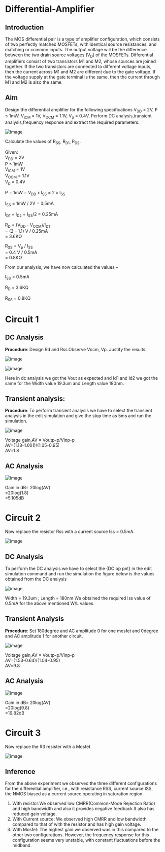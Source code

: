 # Differential-Amplifier
## Introduction
The MOS differential pair is a type of amplifier configuration, which consists of two perfectly matched MOSFETs, with identical source resistances, and matching or common inputs. The output voltage will be
the difference between the two drain source voltages (V<sub>D</sub>) of the MOSFETs. Differential amplifiers consist of two transistors M1 and M2, whose sources are joined together. If the two transistors are connected to different voltage inputs, then the current across M1 and M2 are different due to the gate voltage. If the voltage supply at the gate terminal is the same, then the current through M1 and M2 is also the same. 

## Aim
Design the differential amplifier for the following specifications V<sub>DD</sub> = 2V, P ≤ 1mW, V<sub>iCM</sub> = 1V, V<sub>OCM</sub> = 1.1V, V<sub>p</sub> = 0.4V. Perform DC analysis,transient analysis,frequency response and extract the required parameters.

![image](https://github.com/user-attachments/assets/15cf072c-61f5-47d6-b563-518b3e7d5514)

Calculate the values of R<sub>SS</sub>, R<sub>D1</sub>, R<sub>D2</sub>.

Given:<br>
V<sub>DD</sub> = 2V<br>
P ≤ 1mW<br>
V<sub>iCM</sub> = 1V<br>
V<sub>OCM</sub> = 1.1V<br>
V<sub>p</sub> = 0.4V<br>

P = 1mW = V<sub>DD</sub> x I<sub>SS</sub> = 2 x I<sub>SS</sub>

I<sub>SS</sub> = 1mW / 2V = 0.5mA

I<sub>D1</sub> = I<sub>D2</sub> = I<sub>SS</sub>/2 = 0.25mA

R<sub>D</sub> = (V<sub>DD</sub> - V<sub>OCM</sub>)/I<sub>D1</sub><br>
              = (2 – 1.1) V / 0.25mA<br>
              = 3.6KΩ<br> 

R<sub>SS</sub> = V<sub>p</sub> / I<sub>SS</sub><br>
               = 0.4 V / 0.5mA <br>
               = 0.8KΩ<br>


From our analysis, we have now calculated the values –

I<sub>SS</sub> = 0.5mA

R<sub>D</sub> = 3.6KΩ

R<sub>SS</sub> = 0.8KΩ

# Circuit 1
## DC Analysis
**Procedure**: Design Rd and Rss.Observe Vocm, Vp. Justify the results.

![image](https://github.com/user-attachments/assets/4603418b-2566-4f86-9473-f3cc7dc191ad)

![image](https://github.com/user-attachments/assets/bd3603d0-497a-48cd-ad19-b8d21a9cf21c)

Here in dc analysis we got the Vout as expected and Id1 and Id2 we got the same for the Width value 19.3um and Length value 180nm.

## Transient analysis:
**Procedure**: To perform transient analysis we have to select the transient analysis in the edit simulation and give the stop time as 5ms and run the simulation.

![image](https://github.com/user-attachments/assets/62374293-9027-430f-a04b-873ba4105f77)

Voltage gain,AV = Voutp-p/Vinp-p<br>
AV=(1.18-1.001)/(1.05-0.95)<br>
AV=1.8<br>

## AC Analysis

![image](https://github.com/user-attachments/assets/0159c8b4-148e-4732-80aa-c24c11c39a42)

Gain in dB= 20log(AV)<br>
         =20log(1.8)<br>
         =5.105dB<br>

# Circuit 2 
Now replace the resistor Rss with a current source Iss = 0.5mA.

![image](https://github.com/user-attachments/assets/92bbed5a-c9ab-4883-95d8-ae026084c12d)


## DC Analysis
To perform the DC analysis we have to select the {DC op pnt} in the edit simulation command and run the simulation the figure below is the values obtained from the DC analysis

![image](https://github.com/user-attachments/assets/ed082fbb-411a-40b9-8a4b-c9f9b51f128a)

Width = 19.3um ; Length = 180nm
We obtained the required Iss value of 0.5mA for the above mentioned W/L values.

## Transient Analysis
**Procedure**: Set 180degree and AC amplitude 0 for one mosfet and 0degree and AC amplitude 1 for another circuit.

![image](https://github.com/user-attachments/assets/bfb3c9d4-7aa7-4294-a5c7-3d15badafe33)

Voltage gain,AV = Voutp-p/Vinp-p<br>
AV=(1.53-0.64)/(1.04-0.95)<br>
AV=9.8<br>

## AC Analysis

![image](https://github.com/user-attachments/assets/f684391a-a3dc-4bc3-ac6c-4e0316a28e58)

Gain in dB= 20log(AV)<br>
         =20log(9.8)<br>
         =19.82dB<br>
         
# Circuit 3
Now replace the R3 resister with a Mosfet.

![image](https://github.com/user-attachments/assets/5e636b77-7392-4d27-a6fc-d51c4e7d9f6f)

## Inference

From the above experiment we observed the three different configurations for the differential amplifier, i.e., with resistance RSS, current source ISS, the NMOS biased as a current source operating in saturation region.
1. With resistor:We observed low CMRR(Common-Mode Rejection Ratio) and high bandwidth and also it provides negative feedback.It also has reduced gain voltage.
2. With Current source: We observed high CMRR and low bandwidth compared to that of with the resistor and has high gain voltage.
3. With Mosfet: The highest gain we observed was in this compared to the other two configurations. However, the frequency response for this configuration seems very unstable, with constant fluctuations before the midband.




















